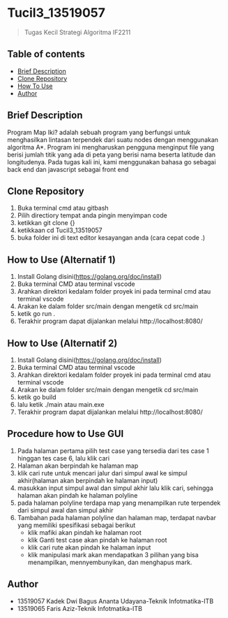 # Tucil3_13519057
> Tugas Kecil Strategi Algoritma IF2211


## Table of contents
* [Brief Description](#brief-description)
* [Clone Repository](#clone-repository)
* [How To Use](#how-to-use)
* [Author](#author)


## Brief Description
Program Map Iki? adalah sebuah program yang berfungsi untuk menghasilkan lintasan terpendek dari suatu nodes dengan menggunakan algoritma A*. Program ini mengharuskan pengguna menginput file yang berisi jumlah titik yang ada di peta yang berisi nama beserta latitude dan longitudenya.
Pada tugas kali ini, kami menggunakan bahasa go sebagai back end dan javascript sebagai front end



## Clone Repository
1. Buka terminal cmd atau gitbash 
2. Pilih directiory tempat anda pingin menyimpan code 
3. ketikkan git clone {}
4. ketikkaan cd Tucil3_13519057
5. buka folder ini di text editor kesayangan anda (cara cepat code .)


## How to Use (Alternatif 1)
1. Install Golang disini(https://golang.org/doc/install)
2. Buka terminal CMD atau terminal vscode
3. Arahkan direktori kedalam folder proyek ini pada terminal cmd atau terminal vscode
4. Arakan ke dalam folder src/main dengan mengetik cd src/main 
5. ketik go run . 
6. Terakhir program dapat dijalankan melalui http://localhost:8080/

## How to Use (Alternatif 2)
1. Install Golang disini(https://golang.org/doc/install)
2. Buka terminal CMD atau terminal vscode
3. Arahkan direktori kedalam folder proyek ini pada terminal cmd atau terminal vscode
4. Arakan ke dalam folder src/main dengan mengetik cd src/main 
5. ketik go build
6. lalu ketik ./main atau main.exe 
6. Terakhir program dapat dijalankan melalui http://localhost:8080/

## Procedure how to Use GUI 
1. Pada halaman pertama pilih test case yang tersedia dari tes case 1 hinggan tes case 6, lalu klik cari 
2. Halaman akan berpindah ke halaman map
3. klik cari rute untuk mencari jalur dari simpul awal ke simpul akhir(halaman akan berpindah ke halaman input)
4. masukkan input simpul awal dan simpul akhir lalu klik cari, sehingga halaman akan pindah ke halaman polyline
5. pada halaman polyline terdapa map yang menampilkan rute terpendek dari simpul awal dan simpul akhir 
6. Tambahan pada halaman polyline dan halaman map, terdapat navbar yang memiliki spesifikasi sebagai berikut 
    - klik mafiki akan pindah ke halaman root 
    - klik Ganti test case akan pindah ke halaman root 
    - klik cari rute akan pindah ke halaman input 
    - klik manipulasi mark akan mendapatkan 3 pilihan yang bisa menampilkan, mennyembunyikan, dan menghapus mark.

## Author
* 13519057 Kadek Dwi Bagus Ananta Udayana-Teknik Infotmatika-ITB
* 13519065 Faris Aziz-Teknik Infotmatika-ITB 	
